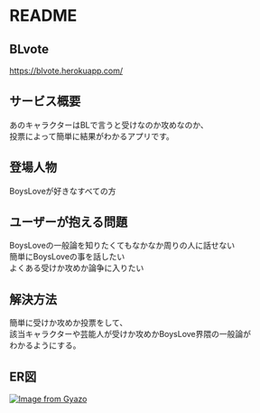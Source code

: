 # README

## BLvote  
https://blvote.herokuapp.com/  

## サービス概要
あのキャラクターはBLで言うと受けなのか攻めなのか、  
投票によって簡単に結果がわかるアプリです。  

## 登場人物
BoysLoveが好きなすべての方  

## ユーザーが抱える問題
BoysLoveの一般論を知りたくてもなかなか周りの人に話せない  
簡単にBoysLoveの事を話したい  
よくある受けか攻めか論争に入りたい  

## 解決方法
簡単に受けか攻めか投票をして、  
該当キャラクターや芸能人が受けか攻めかBoysLove界隈の一般論が  
わかるようにする。  

## ER図
[![Image from Gyazo](https://t.gyazo.com/teams/startup-technology/aef036afb41cd9952437899871d7580c.png)](https://startup-technology.gyazo.com/aef036afb41cd9952437899871d7580c)
